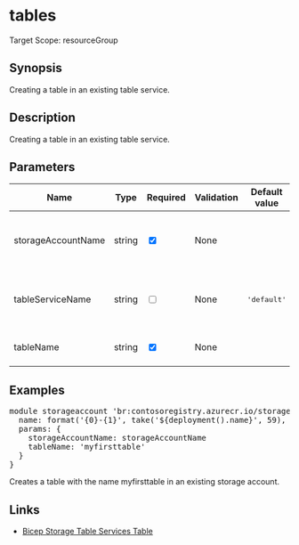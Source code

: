 ﻿# tables

Target Scope: resourceGroup

## Synopsis
Creating a table in an existing table service.

## Description
Creating a table in an existing table service.

## Parameters
| Name | Type | Required | Validation | Default value | Description |
| -- |  -- | -- | -- | -- | -- |
| storageAccountName | string | <input type="checkbox" checked> | None | <pre></pre> | The name of the existing storage account. |
| tableServiceName | string | <input type="checkbox"> | None | <pre>'default'</pre> | The name of the existing table service. |
| tableName | string | <input type="checkbox" checked> | None | <pre></pre> | The name of the table to create. |

## Examples
<pre>
module storageaccount 'br:contosoregistry.azurecr.io/storage/storageaccounts/tableservices/tables:latest' = {
  name: format('{0}-{1}', take('${deployment().name}', 59), 'table')
  params: {
    storageAccountName: storageAccountName
    tableName: 'myfirsttable'
  }
}
</pre>
<p>Creates a table with the name myfirsttable in an existing storage account.</p>

## Links
- [Bicep Storage Table Services Table](https://learn.microsoft.com/en-us/azure/templates/microsoft.storage/storageaccounts/tableservices/tables?pivots=deployment-language-bicep)
